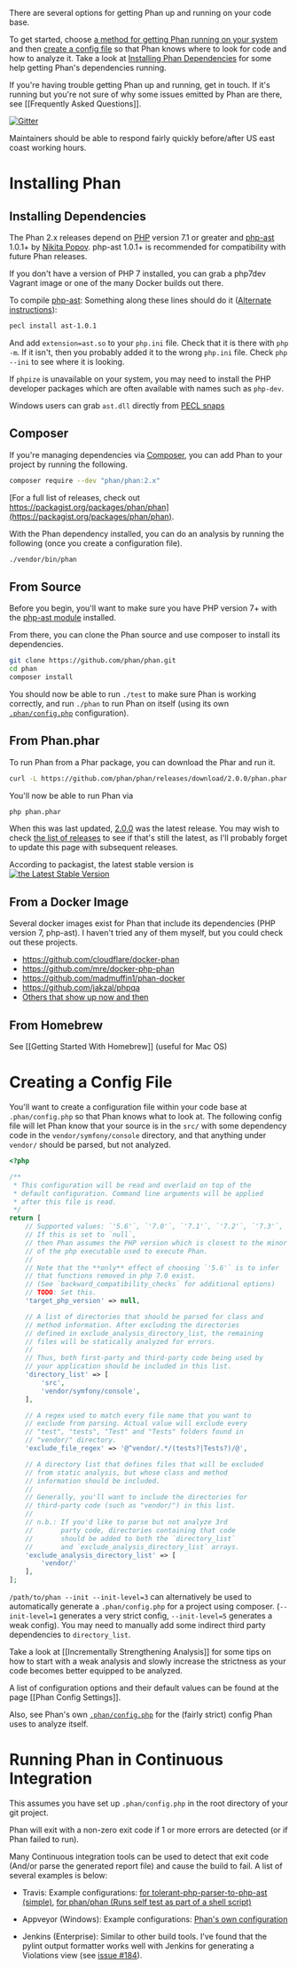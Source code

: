 There are several options for getting Phan up and running on your code base.

To get started, choose [a method for getting Phan running on your system](https://github.com/phan/phan/wiki/Getting-Started#installing-phan) and then [create a config file](https://github.com/phan/phan/wiki/Getting-Started#creating-a-config-file) so that Phan knows where to look for code and how to analyze it. Take a look at [Installing Phan Dependencies](https://github.com/phan/phan/wiki/Getting-Started#installing-dependencies) for some help getting Phan's dependencies running.

If you're having trouble getting Phan up and running, get in touch.
If it's running but you're not sure of why some issues emitted by Phan are there, see [[Frequently Asked Questions]].

[![Gitter](https://badges.gitter.im/phan/phan.svg)](https://gitter.im/phan/phan?utm_source=badge&utm_medium=badge&utm_campaign=pr-badge)

Maintainers should be able to respond fairly quickly before/after US east coast working hours.

# Installing Phan


## Installing Dependencies

The Phan 2.x releases depend on [PHP](http://php.net/) version 7.1 or greater and [php-ast](https://github.com/nikic/php-ast) 1.0.1+ by [Nikita Popov](https://github.com/nikic).
php-ast 1.0.1+ is recommended for compatibility with future Phan releases.

If you don't have a version of PHP 7 installed, you can grab a php7dev Vagrant image or one of the many Docker builds out there.

To compile [php-ast](https://github.com/nikic/php-ast): Something along these lines should do it ([Alternate instructions](https://github.com/nikic/php-ast#installation)):

```sh
pecl install ast-1.0.1
```

And add `extension=ast.so` to your `php.ini` file. Check that it is there with `php -m`.
If it isn't, then you probably added it to the wrong `php.ini` file.
Check `php --ini` to see where it is looking.

If `phpize` is unavailable on your system, you may need to install the PHP developer
packages which are often available with names such as `php-dev`.

Windows users can grab `ast.dll` directly from [PECL snaps](http://windows.php.net/downloads/pecl/snaps/ast/)

## Composer

If you're managing dependencies via [Composer](https://getcomposer.org/), you can add Phan to your project by running the following.

```sh
composer require --dev "phan/phan:2.x"
```

[For a full list of releases, check out https://packagist.org/packages/phan/phan](https://packagist.org/packages/phan/phan).

With the Phan dependency installed, you can do an analysis by running the following (once you create a configuration file).

```sh
./vendor/bin/phan
```

## From Source

Before you begin, you'll want to make sure you have PHP version 7+ with the [php-ast module](https://github.com/nikic/php-ast) installed.

From there, you can clone the Phan source and use composer to install its dependencies.

```sh
git clone https://github.com/phan/phan.git
cd phan
composer install
```

You should now be able to run `./test` to make sure Phan is working correctly, and run `./phan` to run Phan on itself (using its own [`.phan/config.php`](https://github.com/phan/phan/blob/master/.phan/config.php) configuration).

## From Phan.phar

To run Phan from a Phar package, you can download the Phar and run it.

```sh
curl -L https://github.com/phan/phan/releases/download/2.0.0/phan.phar -o phan.phar;
```

You'll now be able to run Phan via

```sh
php phan.phar
```

When this was last updated, [2.0.0](https://github.com/phan/phan/releases/tag/2.0.0) was the latest release. You may wish to check [the list of releases](https://github.com/phan/phan/releases) to see if that's still the latest, as I'll probably forget to update this page with subsequent releases.

According to packagist, the latest stable version is [![the Latest Stable Version](https://img.shields.io/packagist/v/phan/phan.svg)](https://packagist.org/packages/phan/phan)

## From a Docker Image

Several docker images exist for Phan that include its dependencies (PHP version 7, php-ast). I haven't tried any of them myself, but you could check out these projects.

* https://github.com/cloudflare/docker-phan
* https://github.com/mre/docker-php-phan
* https://github.com/madmuffin1/phan-docker
* https://github.com/jakzal/phpqa
* [Others that show up now and then](https://www.google.com/webhp#q=phan%20docker)

## From Homebrew

See [[Getting Started With Homebrew]] (useful for Mac OS)

# Creating a Config File

You'll want to create a configuration file within your code base at `.phan/config.php` so that Phan knows what to look at. The following config file will let Phan know that your source is in the `src/` with some dependency code in the `vendor/symfony/console` directory, and that anything under `vendor/` should be parsed, but not analyzed.

```php
<?php

/**
 * This configuration will be read and overlaid on top of the
 * default configuration. Command line arguments will be applied
 * after this file is read.
 */
return [
    // Supported values: `'5.6'`, `'7.0'`, `'7.1'`, `'7.2'`, `'7.3'`, `null`.
    // If this is set to `null`,
    // then Phan assumes the PHP version which is closest to the minor version
    // of the php executable used to execute Phan.
    //
    // Note that the **only** effect of choosing `'5.6'` is to infer
    // that functions removed in php 7.0 exist.
    // (See `backward_compatibility_checks` for additional options)
    // TODO: Set this.
    'target_php_version' => null,

    // A list of directories that should be parsed for class and
    // method information. After excluding the directories
    // defined in exclude_analysis_directory_list, the remaining
    // files will be statically analyzed for errors.
    //
    // Thus, both first-party and third-party code being used by
    // your application should be included in this list.
    'directory_list' => [
        'src',
        'vendor/symfony/console',
    ],

    // A regex used to match every file name that you want to
    // exclude from parsing. Actual value will exclude every
    // "test", "tests", "Test" and "Tests" folders found in
    // "vendor/" directory.
    'exclude_file_regex' => '@^vendor/.*/(tests?|Tests?)/@',

    // A directory list that defines files that will be excluded
    // from static analysis, but whose class and method
    // information should be included.
    //
    // Generally, you'll want to include the directories for
    // third-party code (such as "vendor/") in this list.
    //
    // n.b.: If you'd like to parse but not analyze 3rd
    //       party code, directories containing that code
    //       should be added to both the `directory_list`
    //       and `exclude_analysis_directory_list` arrays.
    'exclude_analysis_directory_list' => [
        'vendor/'
    ],
];
```

`/path/to/phan --init --init-level=3` can alternatively be used to automatically generate a `.phan/config.php` for a project using composer. (`--init-level=1` generates a very strict config, `--init-level=5` generates a weak config). You may need to manually add some indirect third party dependencies to `directory_list`.

Take a look at [[Incrementally Strengthening Analysis]] for some tips on how to start with a weak analysis and slowly increase the strictness as your code becomes better equipped to be analyzed.

A list of configuration options and their default values can be found at the page [[Phan Config Settings]].

Also, see Phan's own [`.phan/config.php`](https://github.com/phan/phan/blob/master/.phan/config.php) for the (fairly strict) config Phan uses to analyze itself.

# Running Phan in Continuous Integration

This assumes you have set up `.phan/config.php` in the root directory of your git project.

Phan will exit with a non-zero exit code if 1 or more errors are detected (or if Phan failed to run).

Many Continuous integration tools can be used to detect that exit code (And/or parse the generated report file) and cause the build to fail. A list of several examples is below:

- Travis: Example configurations: [for tolerant-php-parser-to-php-ast (simple)](https://github.com/TysonAndre/tolerant-php-parser-to-php-ast/blob/master/.travis.yml), [for phan/phan (Runs self test as part of a shell script)](https://github.com/phan/phan/blob/master/.travis.yml)

- Appveyor (Windows): Example configurations: [Phan's own configuration](https://github.com/phan/phan/blob/2.0.0/.appveyor.yml#L99-L100)

- Jenkins (Enterprise): Similar to other build tools. I've found that the pylint output formatter works well with Jenkins for generating a Violations view (see [issue #184](https://github.com/phan/phan/issues/184)).
